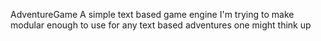 AdventureGame
A simple text based game engine I'm trying to make modular enough to use for any text based adventures one might think up
